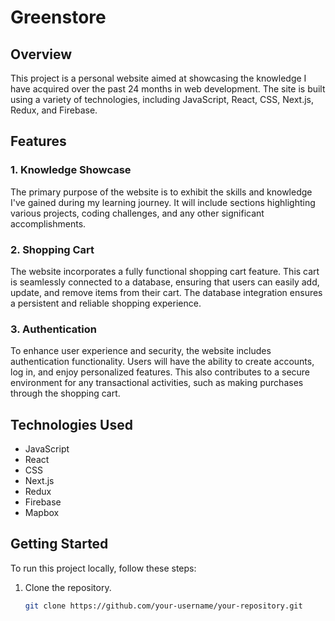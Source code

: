 # Greenstore

## Overview

This project is a personal website aimed at showcasing the knowledge I have acquired over the past 24 months in web development. The site is built using a variety of technologies, including JavaScript, React, CSS, Next.js, Redux, and Firebase.

## Features

### 1. Knowledge Showcase

The primary purpose of the website is to exhibit the skills and knowledge I've gained during my learning journey. It will include sections highlighting various projects, coding challenges, and any other significant accomplishments.

### 2. Shopping Cart

The website incorporates a fully functional shopping cart feature. This cart is seamlessly connected to a database, ensuring that users can easily add, update, and remove items from their cart. The database integration ensures a persistent and reliable shopping experience.

### 3. Authentication

To enhance user experience and security, the website includes authentication functionality. Users will have the ability to create accounts, log in, and enjoy personalized features. This also contributes to a secure environment for any transactional activities, such as making purchases through the shopping cart.

## Technologies Used

- JavaScript
- React
- CSS
- Next.js
- Redux
- Firebase
- Mapbox

## Getting Started

To run this project locally, follow these steps:

1. Clone the repository.
   ```bash
   git clone https://github.com/your-username/your-repository.git
